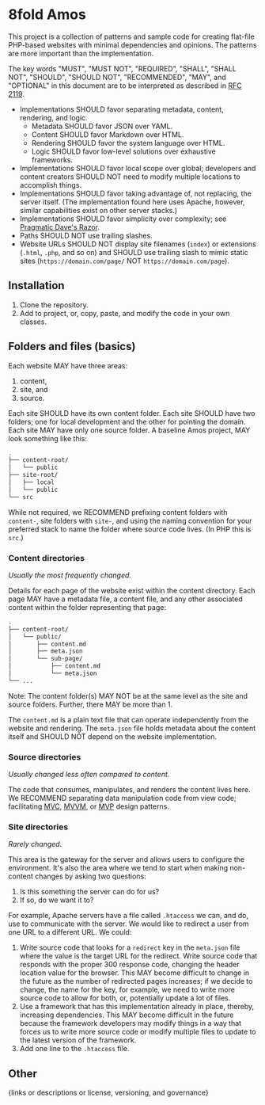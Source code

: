 # 8fold Amos

This project is a collection of patterns and sample code for creating flat-file PHP-based websites with minimal dependencies and opinions. The patterns are more important than the implementation.

The key words "MUST", "MUST NOT", "REQUIRED", "SHALL", "SHALL NOT", "SHOULD", "SHOULD NOT", "RECOMMENDED", "MAY", and "OPTIONAL" in this document are to be interpreted as described in [RFC 2119](https://www.ietf.org/rfc/rfc2119.txt).

- Implementations SHOULD favor separating metadata, content, rendering, and logic.
	- Metadata SHOULD favor JSON over YAML.
	- Content SHOULD favor Markdown over HTML.
	- Rendering SHOULD favor the system language over HTML.
	- Logic SHOULD favor low-level solutions over exhaustive frameworks.
- Implementations SHOULD favor local scope over global; developers and content creators SHOULD NOT need to modify multiple locations to accomplish things.
- Implementations SHOULD favor taking advantage of, not replacing, the server itself. (The implementation found here uses Apache, however, similar capabilities exist on other server stacks.)
- Implementations SHOULD favor simplicity over complexity; see [Pragmatic Dave's Razor](https://pragdave.me/blog/2014/03/04/time-to-kill-agile.html#back-to-the-basics).
- Paths SHOULD NOT use trailing slashes.
- Website URLs SHOULD NOT display site filenames (`index`) or extensions  (`.html`, `.php`, and so on) and SHOULD use trailing slash to mimic static sites (`https://domain.com/page/` NOT `https://domain.com/page`).

## Installation

1. Clone the repository.
2. Add to project, or, copy, paste, and modify the code in your own classes.

## Folders and files (basics)

Each website MAY have three areas:

1. content,
2. site, and
3. source.

Each site SHOULD have its own content folder. Each site SHOULD have two folders; one for local development and the other for pointing the domain. Each site MAY have only one source folder. A baseline Amos project, MAY look something like this:

```bash
.
├── content-root/
│   └── public
├── site-root/
│   ├── local
│   └── public
└── src
```

While not required, we RECOMMEND prefixing content folders with `content-`, site folders with `site-`, and using the naming convention for your preferred stack to name the folder where source code lives. (In PHP this is `src`.)

### Content directories

*Usually the most frequently changed.*

Details for each page of the website exist within the content directory. Each page MAY have a metadata file, a content file, and any other associated content within the folder representing that page:

```bash
.
├── content-root/
│   └── public/
│       ├── content.md
│       ├── meta.json
│       └── sub-page/
│           ├── content.md
│           └── meta.json
└── ...
```

Note: The content folder(s) MAY NOT be at the same level as the site and source folders. Further, there MAY be more than 1.

The `content.md` is a plain text file that can operate independently from the website and rendering. The `meta.json` file holds metadata about the content itself and SHOULD NOT depend on the website implementation.

### Source directories

*Usually changed less often compared to content.*

The code that consumes, manipulates, and renders the content lives here. We RECOMMEND separating data manipulation code from view code; facilitating [MVC](https://en.wikipedia.org/wiki/Model–view–controller), [MVVM](https://en.wikipedia.org/wiki/Model–view–viewmodel), or [MVP](https://en.wikipedia.org/wiki/Model–view–presenter) design patterns.

### Site directories

*Rarely changed.*

This area is the gateway for the server and allows users to configure the environment. It's also the area where we tend to start when making non-content changes by asking two questions:

1. Is this something the server can do for us?
2. If so, do we want it to?

For example, Apache servers have a file called `.htaccess` we can, and do, use to communicate with the server. We would like to redirect a user from one URL to a different URL. We could:

1. Write source code that looks for a `redirect` key in the `meta.json` file where the value is the target URL for the redirect. Write source code that responds with the proper 300 response code, changing the header location value for the browser. This MAY become difficult to change in the future as the number of redirected pages increases; if we decide to change, the name for the key, for example, we need to write more source code to allow for both, or, potentially update a lot of files.
2. Use a framework that has this implementation already in place, thereby, increasing dependencies. This MAY become difficult in the future because the framework developers may modify things in a way that forces us to write more source code or modify multiple files to update to the latest version of the framework.
3. Add one line to the `.htaccess` file.

## Other

{links or descriptions or license, versioning, and governance}
